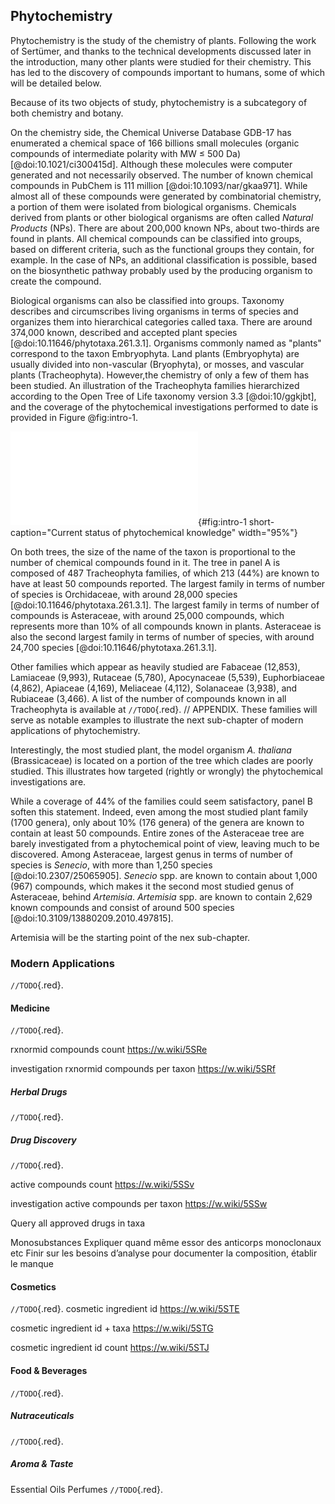 ## Phytochemistry

Phytochemistry is the study of the chemistry of plants.
Following the work of Sertümer, and thanks to the technical developments discussed later in the introduction, many other plants were studied for their chemistry.
This has led to the discovery of compounds important to humans, some of which will be detailed below.

Because of its two objects of study, phytochemistry is a subcategory of both chemistry and botany.

On the chemistry side, the Chemical Universe Database GDB-17 has enumerated a chemical space of 166 billions small molecules (organic compounds of intermediate polarity with MW ≤ 500 Da) [@doi:10.1021/ci300415d].
Although these molecules were computer generated and not necessarily observed.
The number of known chemical compounds in PubChem is 111 million [@doi:10.1093/nar/gkaa971].
While almost all of these compounds were generated by combinatorial chemistry, a portion of them were isolated from biological organisms.
Chemicals derived from plants or other biological organisms are often called *Natural Products* (NPs).
There are about 200,000 known NPs, about two-thirds are found in plants.
All chemical compounds can be classified into groups, based on different criteria, such as the functional groups they contain, for example.
In the case of NPs, an additional classification is possible, based on the biosynthetic pathway probably used by the producing organism to create the compound.

Biological organisms can also be classified into groups.
Taxonomy describes and circumscribes living organisms in terms of species and organizes them into hierarchical categories called taxa.
There are around 374,000 known, described and accepted plant species [@doi:10.11646/phytotaxa.261.3.1].
Organisms commonly named as "plants" correspond to the taxon Embryophyta. 
Land plants (Embryophyta) are usually divided into non-vascular (Bryophyta), or mosses, and vascular plants (Tracheophyta).
However,the chemistry of only a few of them has been studied.
An illustration of the Tracheophyta families hierarchized according to the Open Tree of Life taxonomy version 3.3 [@doi:10/ggkjbt], and the coverage of the phytochemical investigations performed to date is provided in Figure @fig:intro-1.

![**Current status of phytochemical knowledge**. Chemically-informed biological trees representing the current knowledge about vascular plants (present in the Open Tree of Life taxonomy version 3.3) and their chemistry. In panel A, Tracheophyta families are represented. If at least 50 compounds are reported within a family, the family is colored. Less than 50% of the families are known to contain at least 50 compounds. In panel B, the genera of the most studied family, Asteraceae, are represented. Only 10% of the Asteraceae genera are known to contain at least 50 compounds.](images/intro-trees.pdf){#fig:intro-1 short-caption="Current status of phytochemical knowledge" width="95%"}

On both trees, the size of the name of the taxon is proportional to the number of chemical compounds found in it.
The tree in panel A is composed of 487 Tracheophyta families, of which 213  (44%) are known to have at least 50 compounds reported.
The largest family in terms of number of species is Orchidaceae, with around 28,000 species [@doi:10.11646/phytotaxa.261.3.1].
The largest family in terms of number of compounds is Asteraceae, with around 25,000 compounds, which represents more than 10% of all compounds known in plants.
Asteraceae is also the second largest family in terms of number of species, with around 24,700 species [@doi:10.11646/phytotaxa.261.3.1].

Other families which appear as heavily studied are Fabaceae (12,853), Lamiaceae (9,993), Rutaceae (5,780), Apocynaceae (5,539), Euphorbiaceae (4,862), Apiaceae (4,169), Meliaceae (4,112), Solanaceae (3,938), and Rubiaceae (3,466).
A list of the number of compounds known in all Tracheophyta is available at `//TODO`{.red}. // APPENDIX.
These families will serve as notable examples to illustrate the next sub-chapter of modern applications of phytochemistry.

Interestingly, the most studied plant, the model organism *A. thaliana* (Brassicaceae) is located on a portion of the tree which clades are poorly studied. 
This illustrates how targeted (rightly or wrongly) the phytochemical investigations are.

While a coverage of 44% of the families could seem satisfactory, panel B soften this statement.
Indeed, even among the most studied plant family (1700 genera), only about 10% (176 genera) of the genera are known to contain at least 50 compounds.
Entire zones of the Asteraceae tree are barely investigated from a phytochemical point of view,  leaving much to be discovered.
Among Asteraceae, largest genus in terms of number of species is *Senecio*, with more than 1,250 species [@doi:10.2307/25065905].
*Senecio* spp. are known to contain about 1,000 (967) compounds, which makes it the second most studied genus of Asteraceae, behind *Artemisia*.
*Artemisia* spp. are known to contain 2,629 known compounds and consist of around 500 species [@doi:10.3109/13880209.2010.497815].

Artemisia will be the starting point of the nex sub-chapter.

### Modern Applications

`//TODO`{.red}.

#### Medicine

`//TODO`{.red}.

rxnormid compounds count https://w.wiki/5SRe

investigation rxnormid compounds per taxon https://w.wiki/5SRf

##### Herbal Drugs

`//TODO`{.red}.

##### Drug Discovery

`//TODO`{.red}.

active compounds count https://w.wiki/5SSv

investigation active compounds per taxon https://w.wiki/5SSw

Query all approved drugs in taxa

Monosubstances
Expliquer quand même essor des anticorps monoclonaux etc
Finir sur les besoins d’analyse pour documenter la composition, établir le manque

#### Cosmetics

`//TODO`{.red}.
cosmetic ingredient id https://w.wiki/5STE

cosmetic ingredient id + taxa https://w.wiki/5STG

cosmetic ingredient id count https://w.wiki/5STJ

#### Food & Beverages

`//TODO`{.red}.

##### Nutraceuticals

`//TODO`{.red}.

##### Aroma & Taste

Essential Oils
Perfumes
`//TODO`{.red}.

